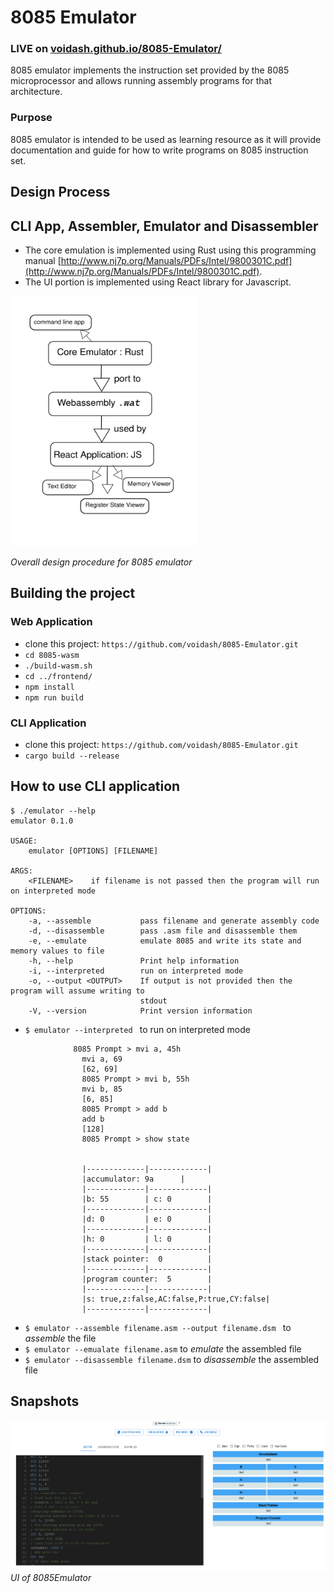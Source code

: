# 8085 Emulator 

### LIVE on [voidash.github.io/8085-Emulator/](voidash.github.io/8085-Emulator/)

8085 emulator implements the instruction set provided by the 8085 microprocessor and allows running assembly programs for that architecture.  

### Purpose
8085 emulator is intended to be used as learning resource as it will provide documentation and guide for how to write programs on 8085 instruction set. 
## Design Process

## CLI App, Assembler,  Emulator and Disassembler
- The core emulation is implemented using Rust using this programming manual [http://www.nj7p.org/Manuals/PDFs/Intel/9800301C.pdf](http://www.nj7p.org/Manuals/PDFs/Intel/9800301C.pdf).  
- The UI portion is implemented using React library for Javascript.

<img src="./assets/process.png" width=300 height=400 />

*Overall design procedure for 8085 emulator*

## Building the project 

### Web Application

- clone this project: `https://github.com/voidash/8085-Emulator.git`
- `cd 8085-wasm`
- `./build-wasm.sh`
- `cd ../frontend/`
- `npm install`
- `npm run build`
	
### CLI Application

- clone this project: `https://github.com/voidash/8085-Emulator.git`
- `cargo build --release`


## How to use CLI application

```
$ ./emulator --help
emulator 0.1.0

USAGE:
    emulator [OPTIONS] [FILENAME]

ARGS:
    <FILENAME>    if filename is not passed then the program will run on interpreted mode

OPTIONS:
    -a, --assemble           pass filename and generate assembly code
    -d, --disassemble        pass .asm file and disassemble them
    -e, --emulate            emulate 8085 and write its state and memory values to file
    -h, --help               Print help information
    -i, --interpreted        run on interpreted mode
    -o, --output <OUTPUT>    If output is not provided then the program will assume writing to
                             stdout
    -V, --version            Print version information
```

- `$ emulator --interpreted ` to run on interpreted mode  
```
			  8085 Prompt > mvi a, 45h
				mvi a, 69
				[62, 69]
				8085 Prompt > mvi b, 55h
				mvi b, 85
				[6, 85]
				8085 Prompt > add b
				add b
				[128]
				8085 Prompt > show state
				 

				|-------------|-------------|
				|accumulator: 9a      | 
				|-------------|-------------|
				|b: 55        | c: 0        | 
				|-------------|-------------|
				|d: 0         | e: 0        | 
				|-------------|-------------|
				|h: 0         | l: 0        | 
				|-------------|-------------|
				|stack pointer:  0          | 
				|-------------|-------------|
				|program counter:  5        | 
				|-------------|-------------|
				|s: true,z:false,AC:false,P:true,CY:false| 
				|-------------|-------------| 
```
	
- `$ emulator --assemble filename.asm --output filename.dsm ` to *assemble* the file
- `$ emulator --emualate filename.asm` to *emulate* the assembled file 
- `$ emulator --disassemble filename.dsm` to *disassemble* the assembled file  

## Snapshots

![8085EmulatorUI](assets/8085EmulatorUI.png)
*UI of 8085Emulator*





